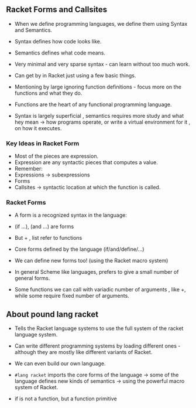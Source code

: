 ## Racket Forms and Callsites

- When we define programming languages, we define them using
 Syntax and Semantics.

- Syntax defines how code looks like.
- Semantics defines what code means.
- Very minimal and very sparse syntax - can learn without too much work.
- Can get by in Racket just using a few basic things.
- Mentioning by large ignoring function definitions - focus more on the functions and what they do.
- Functions are the heart of any functional programming language.

- Syntax is largely superficial , semantics requires more study and what hey mean -> how programs operate,
or write a virtual environment for it , on how it executes.

### Key Ideas in Racket Form

- Most of the pieces are expression.
- Expression are any syntactic pieces that computes a value.
- Remember:
 - Expressions -> subexpressions 
 - Forms
 - Callsites -> syntactic location at which the function is called.

### Racket Forms

- A form is a recognized syntax in the language:
 - (if ...), (and ...) are forms
 - But + , list refer to functions
 - Core forms defined by the language (if/and/define/...)
 - We can define new forms too! (using the Racket macro system)

- In general Scheme like languages, prefers to give a small number of general forms.
- Some functions we can call with variadic number of arguments , like +, while some require fixed number of arguments.

## About pound lang racket
- Tells the Racket language systems to use the full system of the racket language system.
- Can write different programming systems by loading different ones - although they are mostly like different
variants of Racket.
- We can even build our own language.
- `#lang racket` imports the core forms of the language -> some of the language defines new
kinds of semantics -> using the powerful macro system of Racket.

- if is not a function, but a function primitive 

